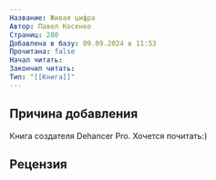 ```yaml
---
Название: Живая цифра
Автор: Павел Косенко
Страниц: 280
Добавлена в базу: 09.09.2024 в 11:53
Прочитана: false
Начал читать: 
Закончил читать: 
Тип: "[[Книга]]"
---
```

## Причина добавления

Книга создателя Dehancer Pro. Хочется почитать:)

## Рецензия
